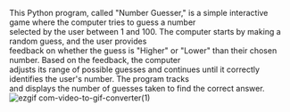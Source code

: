 This Python program, called "Number Guesser," is a simple interactive game where the computer tries to guess a number<br />
selected by the user between 1 and 100. The computer starts by making a random guess, and the user provides<br />
feedback on whether the guess is "Higher" or "Lower" than their chosen number. Based on the feedback, the computer<br />
adjusts its range of possible guesses and continues until it correctly identifies the user's number. The program tracks<br />
and displays the number of guesses taken to find the correct answer.<br />
![ezgif com-video-to-gif-converter(1)](https://github.com/user-attachments/assets/6837c8a3-0e0d-4cf8-9e83-9c274f46cee0)
